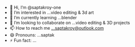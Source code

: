 - 👋 Hi, I’m @saptakroy-one
- 👀 I’m interested in ...video editing & 3d art
- 🌱 I’m currently learning ...blender
- 💞️ I’m looking to collaborate on ...video editing & 3D projects
- 📫 How to reach me ...saptakroy@outlook.com
- 😄 Pronouns: ...saptak
- ⚡ Fun fact: ...

<!---
saptakroy-one/saptakroy-one is a ✨ special ✨ repository because its `README.md` (this file) appears on your GitHub profile.
You can click the Preview link to take a look at your changes.
--->
